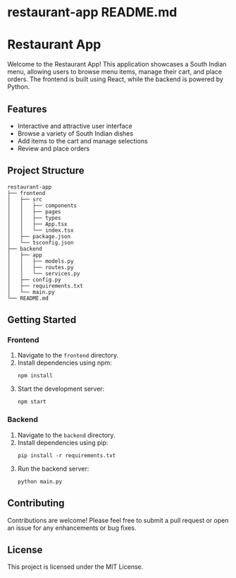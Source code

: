 # restaurant-app README.md

# Restaurant App

Welcome to the Restaurant App! This application showcases a South Indian menu, allowing users to browse menu items, manage their cart, and place orders. The frontend is built using React, while the backend is powered by Python.

## Features

- Interactive and attractive user interface
- Browse a variety of South Indian dishes
- Add items to the cart and manage selections
- Review and place orders

## Project Structure

```
restaurant-app
├── frontend
│   ├── src
│   │   ├── components
│   │   ├── pages
│   │   ├── types
│   │   ├── App.tsx
│   │   └── index.tsx
│   ├── package.json
│   └── tsconfig.json
├── backend
│   ├── app
│   │   ├── models.py
│   │   ├── routes.py
│   │   └── services.py
│   ├── config.py
│   ├── requirements.txt
│   └── main.py
└── README.md
```

## Getting Started

### Frontend

1. Navigate to the `frontend` directory.
2. Install dependencies using npm:
   ```
   npm install
   ```
3. Start the development server:
   ```
   npm start
   ```

### Backend

1. Navigate to the `backend` directory.
2. Install dependencies using pip:
   ```
   pip install -r requirements.txt
   ```
3. Run the backend server:
   ```
   python main.py
   ```

## Contributing

Contributions are welcome! Please feel free to submit a pull request or open an issue for any enhancements or bug fixes.

## License

This project is licensed under the MIT License.